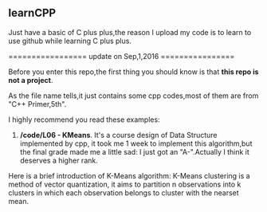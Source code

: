 ## learnCPP


Just have a basic of C plus plus,the reason I upload my code is to learn to use github while learning C plus plus. 


================= update on Sep,1,2016 ================

Before you enter this repo,the first thing you should know is that **this repo is not a project**.

As the file name tells,it just contains some cpp codes,most of them are from "C++ Primer,5th".

I highly recommend you read these examples:

1) **/code/L06 - KMeans**. It's a course design of Data Structure implemented by cpp, it took me 1 week to implement this algorithm,but the final grade made me a little sad: I just got an "A-".Actually I think it deserves a higher rank.

Here is a brief introduction of K-Means algorithm: K-Means clustering is a method of vector quantization, it aims to partition n observations into k clusters in which each observation belongs to cluster with the nearset mean. 
